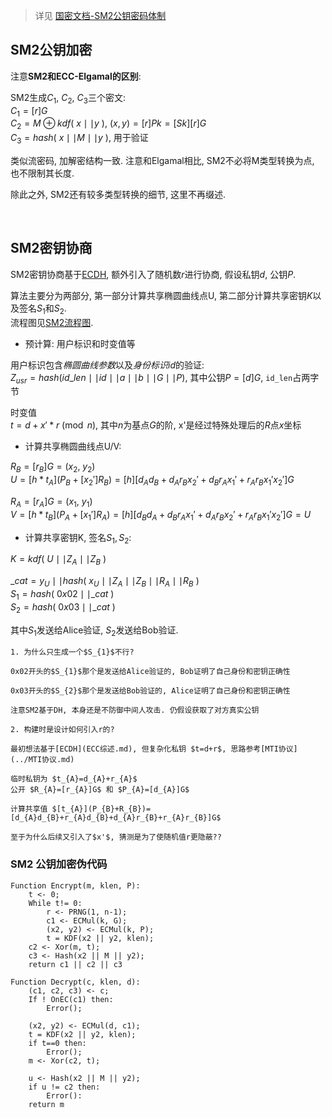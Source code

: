 > 详见 [国密文档-SM2公钥密码体制](../../文档/SM2-ecc-zh.pdf)

## SM2公钥加密

注意**SM2和ECC-Elgamal的区别**:  

SM2生成$C_{1}$, $C_{2}$, $C_{3}$三个密文:  
$C_{1}=[r]G$  
$C_{2}=M\oplus kdf(\ x \mid\mid y\ )$, $(x, y)=[r]Pk=[Sk][r]G$  
$C_{3}=hash(\ x\mid\mid M\mid\mid y\ )$, 用于验证

类似流密码, 加解密结构一致. 注意和Elgamal相比, SM2不必将M类型转换为点, 也不限制其长度.

除此之外, SM2还有较多类型转换的细节, 这里不再缀述.

<br>

## SM2密钥协商


SM2密钥协商基于[ECDH](../Diffie-Hellman密钥交换.md), 额外引入了随机数$r$进行协商, 假设私钥$d$, 公钥$P$.

算法主要分为两部分, 第一部分计算共享椭圆曲线点U, 第二部分计算共享密钥$K$以及签名$S_{1}$和$S_{2}$.  
流程图见[SM2流程图](../../../attach/Pasted%20image%2020230501162736.png).

- 预计算: 用户标识和时变值等

用户标识包含*椭圆曲线参数*以及*身份标识id*的验证:  
$Z_{usr}=hash(id\_{len} \mid\mid id\mid\mid a\mid\mid b\mid\mid G\mid\mid P)$, 其中公钥$P=[d]G$, `id_len`占两字节

时变值  
$t = d+x'*r \pmod n$, 其中$n$为基点$G$的阶, x'是经过特殊处理后的$R$点$x$坐标

- 计算共享椭圆曲线点U/V:

$R_{B}=[r_{B}]G=(x_{2},\ y_{2})$  
$U=[h*t_{A}](P_{B}+[x_{2}']R_{B})=[h][d_{A}d_{B}+d_{A}r_{B}x_{2}'+d_{B}r_{A}x_{1}'+r_{A}r_{B}x_{1}'x_{2}']G$

$R_{A}=[r_{A}]G=(x_{1},\ y_{1})$  
$V=[h*t_{B}](P_{A}+[x_{1}']R_{A})=[h][d_{B}d_{A}+d_{B}r_{A}x_{1}'+d_{A}r_{B}x_{2}'+r_{A}r_{B}x_{1}'x_{2}']G=U$

- 计算共享密钥K, 签名$S_{1}, S_{2}$:

$K=kdf(\ U\mid\mid Z_{A}\mid\mid Z_{B}\ )$

$\_cat= y_{U}\mid\mid hash(\ x_{U}\mid\mid Z_{A}\mid\mid Z_{B}\mid\mid R_{A}\mid\mid R_{B}\ )$  
$S_{1}=hash(\ 0x02\mid\mid \_cat\ )$  
$S_{2}=hash(\ 0x03\mid\mid \_cat\ )$

其中$S_{1}$发送给Alice验证, $S_{2}$发送给Bob验证.

```ad-qaa
1. 为什么只生成一个$S_{1}$不行?

0x02开头的$S_{1}$那个是发送给Alice验证的, Bob证明了自己身份和密钥正确性

0x03开头的$S_{2}$那个是发送给Bob验证的, Alice证明了自己身份和密钥正确性

注意SM2基于DH, 本身还是不防御中间人攻击. 仍假设获取了对方真实公钥

2. 构建时是设计如何引入r的?

最初想法基于[ECDH](ECC综述.md), 但复杂化私钥 $t=d+r$, 思路参考[MTI协议](../MTI协议.md)  

临时私钥为 $t_{A}=d_{A}+r_{A}$  
公开 $R_{A}=[r_{A}]G$ 和 $P_{A}=[d_{A}]G$

计算共享值 $[t_{A}](P_{B}+R_{B})=[d_{A}d_{B}+r_{A}d_{B}+d_{A}r_{B}+r_{A}r_{B}]G$

至于为什么后续又引入了$x'$, 猜测是为了使随机值r更隐蔽??
```

### SM2 公钥加密伪代码
```
Function Encrypt(m, klen, P):
	t <- 0;
	While t!= 0:
		r <- PRNG(1, n-1);
		c1 <- ECMul(k, G);
		(x2, y2) <- ECMul(k, P);
		t = KDF(x2 || y2, klen);
	c2 <- Xor(m, t);
	c3 <- Hash(x2 || M || y2);
	return c1 || c2 || c3

Function Decrypt(c, klen, d):
	(c1, c2, c3) <- c;
	If ! OnEC(c1) then:
		Error();
	
	(x2, y2) <- ECMul(d, c1);
	t = KDF(x2 || y2, klen);
	if t==0 then:
		Error();
	m <- Xor(c2, t);
	
	u <- Hash(x2 || M || y2);
	if u != c2 then:
		Error():
	return m
```